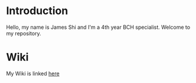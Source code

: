 # Introduction
Hello, my name is James Shi and I'm a 4th year BCH specialist. Welcome to my repository.

# Wiki
My Wiki is linked [here](https://github.com/bcb420-2024/James_Shi/wiki)

